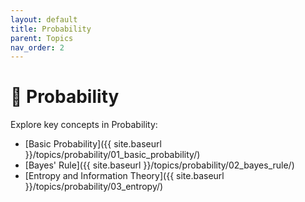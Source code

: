```yaml
---
layout: default
title: Probability
parent: Topics
nav_order: 2
---
```


# 🎲 Probability

Explore key concepts in Probability:

- [Basic Probability]({{ site.baseurl }}/topics/probability/01_basic_probability/)
- [Bayes' Rule]({{ site.baseurl }}/topics/probability/02_bayes_rule/)
- [Entropy and Information Theory]({{ site.baseurl }}/topics/probability/03_entropy/)
